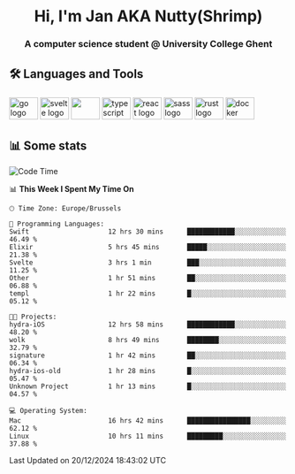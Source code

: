 <h1 align="center">Hi, I'm Jan AKA Nutty(Shrimp)</h1>
<h3 align="center">A computer science student @ University College Ghent</h3>

<h2 align="left">🛠️ Languages and Tools</h2>

###

<div align="left">
  <img src="https://cdn.jsdelivr.net/gh/devicons/devicon/icons/go/go-original.svg" height="40" width="52" alt="go logo"  />
  <img src="https://cdn.jsdelivr.net/gh/devicons/devicon@latest/icons/svelte/svelte-original.svg"  height="40" width="52" alt="svelte logo" />
  <img src="https://cdn.jsdelivr.net/gh/devicons/devicon@latest/icons/tailwindcss/tailwindcss-original.svg" height="40" width="52" />
  <img src="https://cdn.jsdelivr.net/gh/devicons/devicon/icons/typescript/typescript-original.svg" height="40" width="52" alt="typescript logo"  />
  <img src="https://cdn.jsdelivr.net/gh/devicons/devicon/icons/react/react-original.svg" height="40" width="52" alt="react logo"  />
  <img src="https://cdn.jsdelivr.net/gh/devicons/devicon/icons/sass/sass-original.svg" height="40" width="52" alt="sass logo"  />
  <img src="https://cdn.jsdelivr.net/gh/devicons/devicon@latest/icons/rust/rust-original.svg" height="40" width="52" alt="rust logo" />
  <img src="https://cdn.jsdelivr.net/gh/devicons/devicon/icons/docker/docker-original.svg" height="40" width="52" alt="docker logo"  />
</div>

<h2>📊 Some stats</h2>

<!--START_SECTION:waka-->
![Code Time](http://img.shields.io/badge/Code%20Time-5%2C369%20hrs%207%20mins-blue)

📊 **This Week I Spent My Time On** 

```text
🕑︎ Time Zone: Europe/Brussels

💬 Programming Languages: 
Swift                    12 hrs 30 mins      ████████████░░░░░░░░░░░░░   46.49 % 
Elixir                   5 hrs 45 mins       █████░░░░░░░░░░░░░░░░░░░░   21.38 % 
Svelte                   3 hrs 1 min         ███░░░░░░░░░░░░░░░░░░░░░░   11.25 % 
Other                    1 hr 51 mins        ██░░░░░░░░░░░░░░░░░░░░░░░   06.88 % 
templ                    1 hr 22 mins        █░░░░░░░░░░░░░░░░░░░░░░░░   05.12 % 

🐱‍💻 Projects: 
hydra-iOS                12 hrs 58 mins      ████████████░░░░░░░░░░░░░   48.20 % 
wolk                     8 hrs 49 mins       ████████░░░░░░░░░░░░░░░░░   32.79 % 
signature                1 hr 42 mins        ██░░░░░░░░░░░░░░░░░░░░░░░   06.34 % 
hydra-ios-old            1 hr 28 mins        █░░░░░░░░░░░░░░░░░░░░░░░░   05.47 % 
Unknown Project          1 hr 13 mins        █░░░░░░░░░░░░░░░░░░░░░░░░   04.57 % 

💻 Operating System: 
Mac                      16 hrs 42 mins      ████████████████░░░░░░░░░   62.12 % 
Linux                    10 hrs 11 mins      █████████░░░░░░░░░░░░░░░░   37.88 % 
```


 Last Updated on 20/12/2024 18:43:02 UTC
<!--END_SECTION:waka-->

